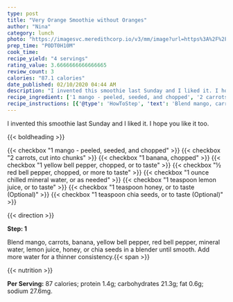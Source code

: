 ```yaml
---
type: post
title: "Very Orange Smoothie without Oranges"
author: "Nina"
category: lunch
photo: "https://imagesvc.meredithcorp.io/v3/mm/image?url=https%3A%2F%2Fimages.media-allrecipes.com%2Fuserphotos%2F3223224.jpg"
prep_time: "P0DT0H10M"
cook_time: 
recipe_yield: "4 servings"
rating_value: 3.6666666666666665
review_count: 3
calories: "87.1 calories"
date_published: 02/10/2020 04:44 AM
description: "I invented this smoothie last Sunday and I liked it. I hope you like it too."
recipe_ingredient: ['1 mango - peeled, seeded, and chopped', '2 carrots, cut into chunks', '1 banana, chopped', '1 yellow bell pepper, chopped, or to taste', '½ red bell pepper, chopped, or more to taste', '1 ounce chilled mineral water, or as needed', '1 teaspoon lemon juice, or to taste', '1 teaspoon honey, or to taste', '1 teaspoon chia seeds, or to taste']
recipe_instructions: [{'@type': 'HowToStep', 'text': 'Blend mango, carrots, banana, yellow bell pepper, red bell pepper, mineral water, lemon juice, honey, or chia seeds in a blender until smooth. Add more water for a thinner consistency.\n'}]
---
```


I invented this smoothie last Sunday and I liked it. I hope you like it too. 

{{< boldheading >}}

{{< checkbox "1  mango - peeled, seeded, and chopped" >}}
{{< checkbox "2  carrots, cut into chunks" >}}
{{< checkbox "1  banana, chopped" >}}
{{< checkbox "1  yellow bell pepper, chopped, or to taste" >}}
{{< checkbox "½  red bell pepper, chopped, or more to taste" >}}
{{< checkbox "1 ounce chilled mineral water, or as needed" >}}
{{< checkbox "1 teaspoon lemon juice, or to taste" >}}
{{< checkbox "1 teaspoon honey, or to taste  (Optional)" >}}
{{< checkbox "1 teaspoon chia seeds, or to taste  (Optional)" >}}


{{< direction >}}

**Step: 1**

Blend mango, carrots, banana, yellow bell pepper, red bell pepper, mineral water, lemon juice, honey, or chia seeds in a blender until smooth. Add more water for a thinner consistency.{{< span >}}

{{< nutrition >}}

**Per Serving:** 87 calories; protein 1.4g; carbohydrates 21.3g; fat 0.6g; sodium 27.6mg.